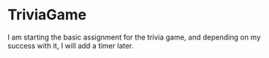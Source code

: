 # TriviaGame
I am starting the basic assignment for the trivia game, and depending on my success with it, I will add a timer later.
